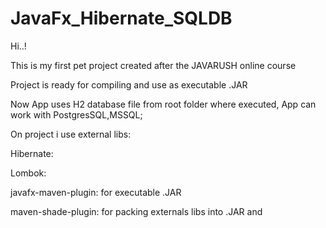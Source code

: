 # JavaFx_Hibernate_SQLDB
Hi..!

This is my first pet project created after the JAVARUSH online course


Project is ready for compiling and use as executable .JAR


Now App uses H2 database file from root folder where executed, App can work with PostgresSQL,MSSQL;


On project i use external libs:


Hibernate:


Lombok:


javafx-maven-plugin: for executable .JAR


maven-shade-plugin:  for packing externals libs into .JAR and 





